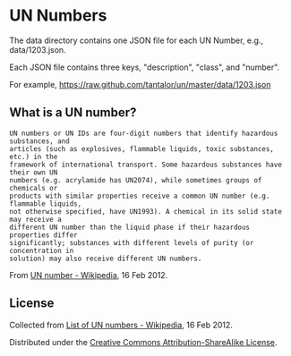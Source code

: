 UN Numbers
=========

The data directory contains one JSON file for each UN Number, e.g., data/1203.json.

Each JSON file contains three keys, "description", "class", and "number".

For example, https://raw.github.com/tantalor/un/master/data/1203.json

What is a UN number?
--------------------

    UN numbers or UN IDs are four-digit numbers that identify hazardous substances, and
    articles (such as explosives, flammable liquids, toxic substances, etc.) in the
    framework of international transport. Some hazardous substances have their own UN
    numbers (e.g. acrylamide has UN2074), while sometimes groups of chemicals or
    products with similar properties receive a common UN number (e.g. flammable liquids,
    not otherwise specified, have UN1993). A chemical in its solid state may receive a
    different UN number than the liquid phase if their hazardous properties differ
    significantly; substances with different levels of purity (or concentration in
    solution) may also receive different UN numbers.
    
From [UN number - Wikipedia](http://en.wikipedia.org/wiki/UN_number), 16 Feb 2012.

License
-------

Collected from [List of UN numbers - Wikipedia](http://en.wikipedia.org/wiki/List_of_UN_numbers), 16 Feb 2012.

Distributed under the [Creative Commons Attribution-ShareAlike License](http://en.wikipedia.org/wiki/Wikipedia:Text_of_Creative_Commons_Attribution-ShareAlike_3.0_Unported_License).
